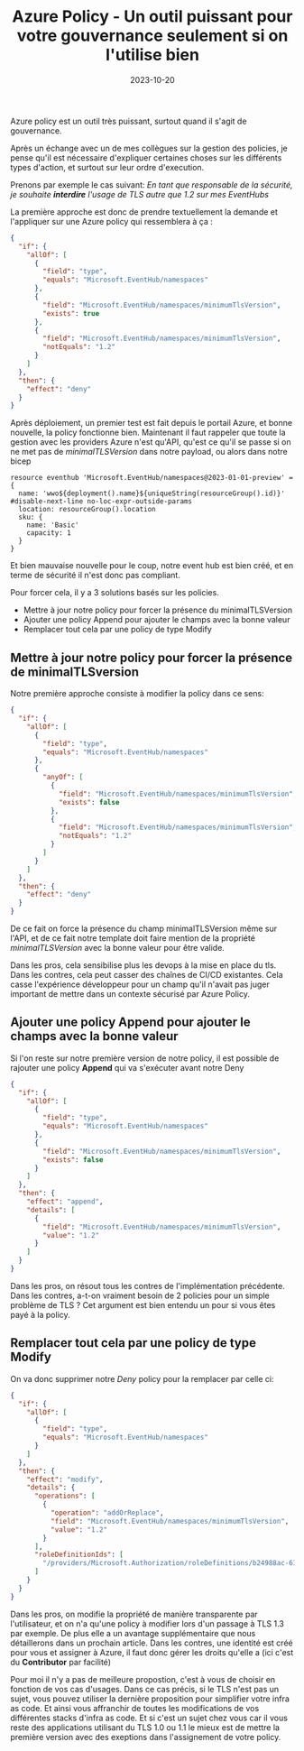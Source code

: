 ﻿---
layout: post
title: Azure Policy - Un outil puissant pour votre gouvernance seulement si on l'utilise bien
date: 2023-10-20
categories: [ "Azure", "Policy" ]
githubcommentIdtoreplace:
---

Azure policy est un outil très puissant, surtout quand il s'agit de gouvernance.

Après un échange avec un de mes collègues sur la gestion des policies, je pense qu'il est nécessaire d'expliquer certaines choses sur les différents types d'action, et surtout sur leur ordre d'execution.

Prenons par exemple le cas suivant: _En tant que responsable de la sécurité, je souhaite **interdire** l'usage de TLS autre que 1.2 sur mes EventHubs_

La première approche est donc de prendre textuellement la demande et l'appliquer sur une Azure policy qui ressemblera à ça :

```json
{
  "if": {
    "allOf": [
      {
        "field": "type",
        "equals": "Microsoft.EventHub/namespaces"
      },
      {
        "field": "Microsoft.EventHub/namespaces/minimumTlsVersion",
        "exists": true
      },
      {
        "field": "Microsoft.EventHub/namespaces/minimumTlsVersion",
        "notEquals": "1.2"
      }
    ]
  },
  "then": {
    "effect": "deny"
  }
}
```

Après déploiement, un premier test est fait depuis le portail Azure, et bonne nouvelle, la policy fonctionne bien.
Maintenant il faut rappeler que toute la gestion avec les providers Azure n'est qu'API, qu'est ce qu'il se passe si on ne met pas de _minimalTLSVersion_ dans notre payload, ou alors dans notre bicep

```bicep
resource eventhub 'Microsoft.EventHub/namespaces@2023-01-01-preview' = {
  name: 'wwo${deployment().name}${uniqueString(resourceGroup().id)}'
#disable-next-line no-loc-expr-outside-params
  location: resourceGroup().location
  sku: {
    name: 'Basic'
    capacity: 1
  }
}
```

Et bien mauvaise nouvelle pour le coup, notre event hub est bien créé, et en terme de sécurité il n'est donc pas compliant.

Pour forcer cela, il y a 3 solutions basés sur les policies.

- Mettre à jour notre policy pour forcer la présence du minimalTLSVersion
- Ajouter une policy Append pour ajouter le champs avec la bonne valeur
- Remplacer tout cela par une policy de type Modify

## Mettre à jour notre policy pour forcer la présence de minimalTLSversion

Notre première approche consiste à modifier la policy dans ce sens:

```json
{
  "if": {
    "allOf": [
      {
        "field": "type",
        "equals": "Microsoft.EventHub/namespaces"
      },
      {
        "anyOf": [
          {
            "field": "Microsoft.EventHub/namespaces/minimumTlsVersion",
            "exists": false
          },
          {
            "field": "Microsoft.EventHub/namespaces/minimumTlsVersion",
            "notEquals": "1.2"
          }
        ]
      }
    ]
  },
  "then": {
    "effect": "deny"
  }
}
```

De ce fait on force la présence du champ minimalTLSVersion même sur l'API, et de ce fait notre template doit faire mention de la propriété _minimalTLSVersion_ avec la bonne valeur pour être valide.

Dans les pros, cela sensibilise plus les devops à la mise en place du tls.
Dans les contres, cela peut casser des chaînes de CI/CD existantes. Cela casse l'expérience développeur pour un champ qu'il n'avait pas juger important de mettre dans un contexte sécurisé par Azure Policy.

## Ajouter une policy Append pour ajouter le champs avec la bonne valeur

Si l'on reste sur notre première version de notre policy, il est possible de rajouter une policy **Append** qui va s'exécuter avant notre Deny

```json
{
  "if": {
    "allOf": [
      {
        "field": "type",
        "equals": "Microsoft.EventHub/namespaces"
      },
      {
        "field": "Microsoft.EventHub/namespaces/minimumTlsVersion",
        "exists": false
      }
    ]
  },
  "then": {
    "effect": "append",
    "details": [
      {
        "field": "Microsoft.EventHub/namespaces/minimumTlsVersion",
        "value": "1.2"
      }
    ]
  }
}
```

Dans les pros, on résout tous les contres de l'implémentation précédente.
Dans les contres, a-t-on vraiment besoin de 2 policies pour un simple problème de TLS ? Cet argument est bien entendu un pour si vous êtes payé à la policy.

## Remplacer tout cela par une policy de type Modify

On va donc supprimer notre _Deny_ policy pour la remplacer par celle ci:

```json
{
  "if": {
    "allOf": [
      {
        "field": "type",
        "equals": "Microsoft.EventHub/namespaces"
      }
    ]
  },
  "then": {
    "effect": "modify",
    "details": {
      "operations": [
        {
          "operation": "addOrReplace",
          "field": "Microsoft.EventHub/namespaces/minimumTlsVersion",
          "value": "1.2"
        }
      ],
      "roleDefinitionIds": [
        "/providers/Microsoft.Authorization/roleDefinitions/b24988ac-6180-42a0-ab88-20f7382dd24c"
      ]
    }
  }
}
```

Dans les pros, on modifie la propriété de manière transparente par l'utilisateur, et on n'a qu'une policy à modifier lors d'un passage à TLS 1.3 par exemple. De plus elle a un avantage supplémentaire que nous détaillerons dans un prochain article.
Dans les contres, une identité est créé pour vous et assigner à Azure, il faut donc gérer les droits qu'elle a (ici c'est du **Contributor** par facilité)

Pour moi il n'y a pas de meilleure propostion, c'est à vous de choisir en fonction de vos cas d'usages.
Dans ce cas précis, si le TLS n'est pas un sujet, vous pouvez utiliser la dernière proposition pour simplifier votre infra as code. Et ainsi vous affranchir de toutes les modifications de vos différentes stacks d'infra as code.
Et si c'est un sujet chez vous car il vous reste des applications utilisant du TLS 1.0 ou 1.1 le mieux est de mettre la première version avec des exeptions dans l'assignement de votre policy.

